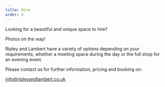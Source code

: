 ```yaml
---
title: Hire
order: 5
---
```


Looking for a beautiful and unique space to hire? 

Photos on the way!

Ripley and Lambert have a variety of options depending on your requirements, whether a meeting space during the day or the full shop for an evening event.

Please contact us for further information, pricing and booking on:

<info@ripleyandlambert.co.uk>
